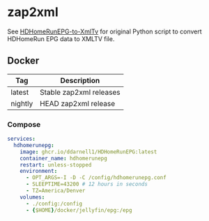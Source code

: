 # zap2xml

See [HDHomeRunEPG-to-XmlTv](https://github.com/IncubusVictim/HDHomeRunEPG-to-XmlTv) for original Python script to convert HDHomeRun EPG data to XMLTV file.

## Docker

| Tag | Description |
|---|---|
| latest | Stable zap2xml releases |
| nightly | HEAD zap2xml release |

### Compose

```yaml
services:
  hdhomerunepg:
    image: ghcr.io/ddarnell1/HDHomeRunEPG:latest
    container_name: hdhomerunepg
    restart: unless-stopped
    environment:
      - OPT_ARGS=-I -D -C /config/hdhomerunepg.conf
      - SLEEPTIME=43200 # 12 hours in seconds
      - TZ=America/Denver
    volumes:
      - ./config:/config
      - {$HOME}/docker/jellyfin/epg:/epg

```
